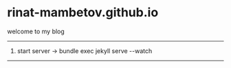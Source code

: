 # rinat-mambetov.github.io
welcome to my blog

---
1. start server -> bundle exec jekyll serve --watch
---
